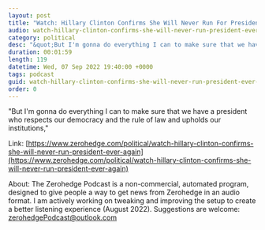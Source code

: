 ```yaml
---
layout: post
title: "Watch: Hillary Clinton Confirms She Will Never Run For President Ever Again"
audio: watch-hillary-clinton-confirms-she-will-never-run-president-ever-again-0
category: political
desc: "&quot;But I'm gonna do everything I can to make sure that we have a president who respects our democracy and the rule of law and upholds our institutions,&quot; "
duration: 00:01:59
length: 119
datetime: Wed, 07 Sep 2022 19:40:00 +0000
tags: podcast
guid: watch-hillary-clinton-confirms-she-will-never-run-president-ever-again-0
order: 0
---
```

&quot;But I'm gonna do everything I can to make sure that we have a president who respects our democracy and the rule of law and upholds our institutions,&quot; 

Link: [https://www.zerohedge.com/political/watch-hillary-clinton-confirms-she-will-never-run-president-ever-again](https://www.zerohedge.com/political/watch-hillary-clinton-confirms-she-will-never-run-president-ever-again)

About: The Zerohedge Podcast is a non-commercial, automated program, designed to give people a way to get news from Zerohedge in an audio format.  I am actively working on tweaking and improving the setup to create a better listening experience (August 2022).  Suggestions are welcome: [zerohedgePodcast@outlook.com](mailto:zerohedgePodcast@outlook.com)